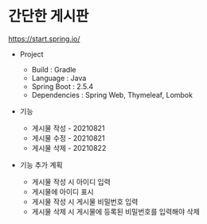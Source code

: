 # 간단한 게시판

https://start.spring.io/

+ Project
  + Build : Gradle
  + Language : Java
  + Spring Boot : 2.5.4
  + Dependencies : Spring Web, Thymeleaf, Lombok

+ 기능
  + 게시물 작성 - 20210821
  + 게시물 수정 - 20210821
  + 게시물 삭제 - 20210822

+ 기능 추가 계획
  + 게시물 작성 시 아이디 입력
  + 게시물에 아이디 표시
  + 게시물 작성 시 게시물 비밀번호 입력
  + 게시물 삭제 시 게시물에 등록된 비밀번호를 입력해야 삭제
